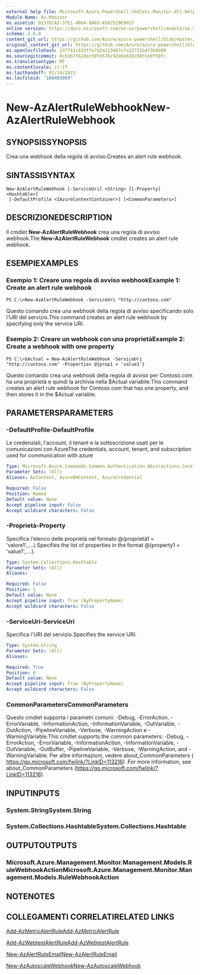 ```yaml
---
external help file: Microsoft.Azure.PowerShell.Cmdlets.Monitor.dll-Help.xml
Module Name: Az.Monitor
ms.assetid: 0137ECA3-37E1-4064-8A65-A582519E9017
online version: https://docs.microsoft.com/en-us/powershell/module/az.monitor/new-azalertrulewebhook
schema: 2.0.0
content_git_url: https://github.com/Azure/azure-powershell/blob/master/src/Monitor/Monitor/help/New-AzAlertRuleWebhook.md
original_content_git_url: https://github.com/Azure/azure-powershell/blob/master/src/Monitor/Monitor/help/New-AzAlertRuleWebhook.md
ms.openlocfilehash: 237742c633ffe7a2a113467c7a12725b4f3b8b89
ms.sourcegitcommit: 0c61b7f42dec507e576c92e0a516c6655e9f50fc
ms.translationtype: MT
ms.contentlocale: it-IT
ms.lasthandoff: 02/14/2021
ms.locfileid: "100403069"
---
```

# <span data-ttu-id="6b24c-101">New-AzAlertRuleWebhook</span><span class="sxs-lookup"><span data-stu-id="6b24c-101">New-AzAlertRuleWebhook</span></span>

## <span data-ttu-id="6b24c-102">SYNOPSIS</span><span class="sxs-lookup"><span data-stu-id="6b24c-102">SYNOPSIS</span></span>
<span data-ttu-id="6b24c-103">Crea una webhook della regola di avviso.</span><span class="sxs-lookup"><span data-stu-id="6b24c-103">Creates an alert rule webhook.</span></span>

## <span data-ttu-id="6b24c-104">SINTASSI</span><span class="sxs-lookup"><span data-stu-id="6b24c-104">SYNTAX</span></span>

```
New-AzAlertRuleWebhook [-ServiceUri] <String> [[-Property] <Hashtable>]
 [-DefaultProfile <IAzureContextContainer>] [<CommonParameters>]
```

## <span data-ttu-id="6b24c-105">DESCRIZIONE</span><span class="sxs-lookup"><span data-stu-id="6b24c-105">DESCRIPTION</span></span>
<span data-ttu-id="6b24c-106">Il cmdlet **New-AzAlertRuleWebhook** crea una regola di avviso webhook.</span><span class="sxs-lookup"><span data-stu-id="6b24c-106">The **New-AzAlertRuleWebhook** cmdlet creates an alert rule webhook.</span></span>

## <span data-ttu-id="6b24c-107">ESEMPI</span><span class="sxs-lookup"><span data-stu-id="6b24c-107">EXAMPLES</span></span>

### <span data-ttu-id="6b24c-108">Esempio 1: Creare una regola di avviso webhook</span><span class="sxs-lookup"><span data-stu-id="6b24c-108">Example 1: Create an alert rule webhook</span></span>
```
PS C:\>New-AzAlertRuleWebhook -ServiceUri "http://contoso.com"
```

<span data-ttu-id="6b24c-109">Questo comando crea una webhook della regola di avviso specificando solo l'URI del servizio.</span><span class="sxs-lookup"><span data-stu-id="6b24c-109">This command creates an alert rule webhook by specifying only the service URI.</span></span>

### <span data-ttu-id="6b24c-110">Esempio 2: Creare un webhook con una proprietà</span><span class="sxs-lookup"><span data-stu-id="6b24c-110">Example 2: Create a webhook with one property</span></span>
```
PS C:\>$Actual = New-AzAlertRuleWebhook -ServiceUri "http://contoso.com" -Properties @{prop1 = 'value1'}
```

<span data-ttu-id="6b24c-111">Questo comando crea una webhook della regola di avviso per Contoso.com ha una proprietà e quindi la archivia nella $Actual variabile.</span><span class="sxs-lookup"><span data-stu-id="6b24c-111">This command creates an alert rule webhook for Contoso.com that has one property, and then stores it in the $Actual variable.</span></span>

## <span data-ttu-id="6b24c-112">PARAMETERS</span><span class="sxs-lookup"><span data-stu-id="6b24c-112">PARAMETERS</span></span>

### <span data-ttu-id="6b24c-113">-DefaultProfile</span><span class="sxs-lookup"><span data-stu-id="6b24c-113">-DefaultProfile</span></span>
<span data-ttu-id="6b24c-114">Le credenziali, l'account, il tenant e la sottoscrizione usati per le comunicazioni con Azure</span><span class="sxs-lookup"><span data-stu-id="6b24c-114">The credentials, account, tenant, and subscription used for communication with azure</span></span>

```yaml
Type: Microsoft.Azure.Commands.Common.Authentication.Abstractions.Core.IAzureContextContainer
Parameter Sets: (All)
Aliases: AzContext, AzureRmContext, AzureCredential

Required: False
Position: Named
Default value: None
Accept pipeline input: False
Accept wildcard characters: False
```

### <span data-ttu-id="6b24c-115">-Proprietà</span><span class="sxs-lookup"><span data-stu-id="6b24c-115">-Property</span></span>
<span data-ttu-id="6b24c-116">Specifica l'elenco delle proprietà nel formato @(proprietà1 = 'valore1',....).</span><span class="sxs-lookup"><span data-stu-id="6b24c-116">Specifies the list of properties in the format @(property1 = 'value1',....).</span></span>

```yaml
Type: System.Collections.Hashtable
Parameter Sets: (All)
Aliases:

Required: False
Position: 1
Default value: None
Accept pipeline input: True (ByPropertyName)
Accept wildcard characters: False
```

### <span data-ttu-id="6b24c-117">-ServiceUri</span><span class="sxs-lookup"><span data-stu-id="6b24c-117">-ServiceUri</span></span>
<span data-ttu-id="6b24c-118">Specifica l'URI del servizio.</span><span class="sxs-lookup"><span data-stu-id="6b24c-118">Specifies the service URI.</span></span>

```yaml
Type: System.String
Parameter Sets: (All)
Aliases:

Required: True
Position: 0
Default value: None
Accept pipeline input: True (ByPropertyName)
Accept wildcard characters: False
```

### <span data-ttu-id="6b24c-119">CommonParameters</span><span class="sxs-lookup"><span data-stu-id="6b24c-119">CommonParameters</span></span>
<span data-ttu-id="6b24c-120">Questo cmdlet supporta i parametri comuni: -Debug, -ErrorAction, -ErrorVariable, -InformationAction, -InformationVariable, -OutVariable, -OutAction, -PipelineVariable, -Verbose, -WarningAction e -WarningVariable.</span><span class="sxs-lookup"><span data-stu-id="6b24c-120">This cmdlet supports the common parameters: -Debug, -ErrorAction, -ErrorVariable, -InformationAction, -InformationVariable, -OutVariable, -OutBuffer, -PipelineVariable, -Verbose, -WarningAction, and -WarningVariable.</span></span> <span data-ttu-id="6b24c-121">Per altre informazioni, vedere about_CommonParameters ( https://go.microsoft.com/fwlink/?LinkID=113216) .</span><span class="sxs-lookup"><span data-stu-id="6b24c-121">For more information, see about_CommonParameters (https://go.microsoft.com/fwlink/?LinkID=113216).</span></span>

## <span data-ttu-id="6b24c-122">INPUT</span><span class="sxs-lookup"><span data-stu-id="6b24c-122">INPUTS</span></span>

### <span data-ttu-id="6b24c-123">System.String</span><span class="sxs-lookup"><span data-stu-id="6b24c-123">System.String</span></span>

### <span data-ttu-id="6b24c-124">System.Collections.Hashtable</span><span class="sxs-lookup"><span data-stu-id="6b24c-124">System.Collections.Hashtable</span></span>

## <span data-ttu-id="6b24c-125">OUTPUT</span><span class="sxs-lookup"><span data-stu-id="6b24c-125">OUTPUTS</span></span>

### <span data-ttu-id="6b24c-126">Microsoft.Azure.Management.Monitor.Management.Models.RuleWebhookAction</span><span class="sxs-lookup"><span data-stu-id="6b24c-126">Microsoft.Azure.Management.Monitor.Management.Models.RuleWebhookAction</span></span>

## <span data-ttu-id="6b24c-127">NOTE</span><span class="sxs-lookup"><span data-stu-id="6b24c-127">NOTES</span></span>

## <span data-ttu-id="6b24c-128">COLLEGAMENTI CORRELATI</span><span class="sxs-lookup"><span data-stu-id="6b24c-128">RELATED LINKS</span></span>


[<span data-ttu-id="6b24c-129">Add-AzMetricAlertRule</span><span class="sxs-lookup"><span data-stu-id="6b24c-129">Add-AzMetricAlertRule</span></span>](./Add-AzMetricAlertRule.md)

[<span data-ttu-id="6b24c-130">Add-AzWebtestAlertRule</span><span class="sxs-lookup"><span data-stu-id="6b24c-130">Add-AzWebtestAlertRule</span></span>](./Add-AzWebtestAlertRule.md)

[<span data-ttu-id="6b24c-131">New-AzAlertRuleEmail</span><span class="sxs-lookup"><span data-stu-id="6b24c-131">New-AzAlertRuleEmail</span></span>](./New-AzAlertRuleEmail.md)

[<span data-ttu-id="6b24c-132">New-AzAutoscaleWebhook</span><span class="sxs-lookup"><span data-stu-id="6b24c-132">New-AzAutoscaleWebhook</span></span>](./New-AzAutoscaleWebhook.md)



